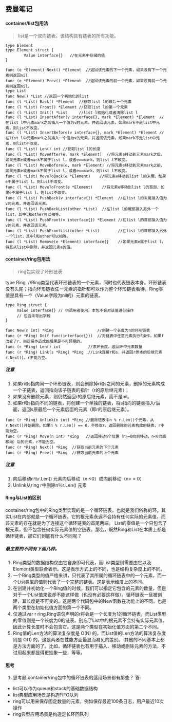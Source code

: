 ## 费曼笔记 ##
#### container/list包用法
> list是一个双向链表。该结构具有链表的所有功能。

```golang
type Element
type Element struct {
        Value interface{}   //在元素中存储的值
}
```

```golang
func (e *Element) Next() *Element  //返回该元素的下一个元素，如果没有下一个元素则返回nil
func (e *Element) Prev() *Element  //返回该元素的前一个元素，如果没有前一个元素则返回nil。
type List
func New() *List //返回一个初始化的list
func (l *List) Back() *Element  //获取list l的最后一个元素
func (l *List) Front() *Element //获取list l的第一个元素
func (l *List) Init() *List     //list l初始化或者清除list l
func (l *List) InsertAfter(v interface{}, mark *Element) *Element  //在list l中元素mark之后插入一个值为v的元素，并返回该元素，如果mark不是list中元素，则list不改变。
func (l *List) InsertBefore(v interface{}, mark *Element) *Element //在list l中元素mark之前插入一个值为v的元素，并返回该元素，如果mark不是list中元素，则list不改变。
func (l *List) Len() int //获取list l的长度
func (l *List) MoveAfter(e, mark *Element)  //将元素e移动到元素mark之后，如果元素e或者mark不属于list l，或者e==mark，则list l不改变。
func (l *List) MoveBefore(e, mark *Element) //将元素e移动到元素mark之前，如果元素e或者mark不属于list l，或者e==mark，则list l不改变。
func (l *List) MoveToBack(e *Element)    //将元素e移动到list l的末尾，如果e不属于list l，则list不改变。
func (l *List) MoveToFront(e *Element)    //将元素e移动到list l的首部，如果e不属于list l，则list不改变。
func (l *List) PushBack(v interface{}) *Element  //在list l的末尾插入值为v的元素，并返回该元素。
func (l *List) PushBackList(other *List)  //在list l的尾部插入另外一个list，其中l和other可以相等。
func (l *List) PushFront(v interface{}) *Element //在list l的首部插入值为v的元素，并返回该元素。
func (l *List) PushFrontList(other *List)        //在list l的首部插入另外一个list，其中l和other可以相等。
func (l *List) Remove(e *Element) interface{}    //如果元素e属于list l，将其从list中删除，并返回元素e的值。
```


#### container/ring包用法
> ring包实现了环形链表

type Ring  //Ring类型代表环形链表的一个元素，同时也代表链表本身。环形链表没有头尾；指向环形链表任一元素的指针都可以作为整个环形链表看待。Ring零值是具有一个（Value字段为nil的）元素的链表。

```golang
type Ring struct {
     Value interface{} // 供调用者使用，本包不会对该值进行操作
     // 包含未导出字段
}
```

```golang
func New(n int) *Ring                   //创建一个长度为n的环形链表
func (r *Ring) Do(f func(interface{}))  //对链表中任意元素执行f操作，如果f改变了r，则该操作造成的后果是不可预期的。
func (r *Ring) Len() int            //求环长度，返回环中元素数量
func (r *Ring) Link(s *Ring) *Ring  //Link连接r和s，并返回r原本的后继元素r.Next()。r不能为空。
```
##### 注意
1. 如果r和s指向同一个环形链表，则会删除掉r和s之间的元素，删掉的元素构成一个子链表，返回指向该子链表的指针（r的原后继元素）；
2. 如果没有删除元素，则仍然返回r的原后继元素，而不是nil。
3. 如果r和s指向不同的链表，将创建一个单独的链表，将s指向的链表插入r后面，返回s原最后一个元素后面的元素（即r的原后继元素）。

```golang
func (r *Ring) Unlink(n int) *Ring //删除链表中n % r.Len()个元素，从r.Next()开始删除。如果n % r.Len() == 0，不修改r。返回删除的元素构成的链表，r不能为空。
func (r *Ring) Move(n int) *Ring   //返回移动n个位置（n>=0向前移动，n<0向后移动）后的元素，r不能为空。
func (r *Ring) Next() *Ring  //获取当前元素的下个元素
func (r *Ring) Prev() *Ring  //获取当前元素的上个元素
```

##### 注意
1. 向后移动n％r.Len() 元素向后移动（n <0）或向前移动（n> = 0）
2. Unlink从ring r中删除n％r.Len() 元素


#### Ring与List的区别
container/ring包中的Ring类型实现的是一个循环链表，也就是我们俗称的环。其实List在内部就是一个循环链表。它的根元素永远不会持有任何实际的元素值，而该元素的存在就是为了连接这个循环链表的首尾两端。
List的零值是一个只包含了根元素，但不包含任何实际元素值的空链表。那么，既然Ring和List在本质上都是循环链表，那它们到底有什么不同呢？

##### 最主要的不同有下面几种。
1. Ring类型的数据结构仅由它自身即可代表，而List类型则需要由它以及Element类型联合表示。这是表示方式上的不同，也是结构复杂度上的不同。
2. 一个Ring类型的值严格来讲，只代表了其所属的循环链表中的一个元素，而一个List类型的值则代表了一个完整的链表。这是表示维度上的不同。
3. 在创建并初始化一个Ring值的时候，我们可以指定它包含的元素的数量，但是对于一个List值来说却不能这样做（也没有必要这样做）。循环链表一旦被创建，其长度是不可变的。这是两个代码包中的New函数在功能上的不同，也是两个类型在初始化值方面的第一个不同。
4. 仅通过var r ring.Ring语句声明的r将会是一个长度为1的循环链表，而List类型的零值则是一个长度为0的链表。别忘了List中的根元素不会持有实际元素值，因此计算长度时不会包含它。这是两个类型在初始化值方面的第二个不同。
5. Ring值的Len方法的算法复杂度是 O(N) 的，而List值的Len方法的算法复杂度则是 O(1) 的。这是两者在性能方面最显而易见的差别。
其他的不同基本上都是方法方面的了。比如，循环链表也有用于插入、移动或删除元素的方法，不过用起来都显得更抽象一些，等等。


#### 思考

1. 思考题 container/ring包中的循环链表的适用场景都有那些？
答:
  - list可以作为queue和stack的基础数据结构
  - list典型应用场景是构造FIFO队列
  - ring可以用来保存固定数量的元素，例如保存最近100条日志，用户最近10次操作
  - ring典型应用场景是构造定长环回队列

